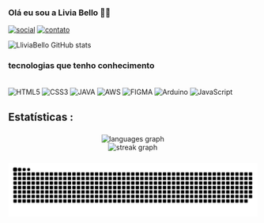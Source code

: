 ### Olá eu sou a Livia Bello 🙋🏽

[![social](https://img.shields.io/badge/LinkedIn-0077B5?style=for-the-badge&logo=linkedin&logoColor=white)](https://www.linkedin.com/in/livia-bello-da-guarda-ferreira-635936260/)
[![contato](https://img.shields.io/badge/Microsoft_Outlook-0078D4?style=for-the-badge&logo=microsoft-outlook&logoColor=white)](livia_bello@outlook.com)


![LliviaBello GitHub stats](https://github-readme-stats.vercel.app/api?username=liviaBELLO&show_icons=true&theme=radical)

### tecnologias que tenho conhecimento
<div style="display: inline block"> <br/> 
  <img align="center" alt="HTML5" src="https://img.shields.io/badge/HTML5-E34F26?style=for-the-badge&logo=html5&logoColor=white"/>
  <img align="center" alt="CSS3" src="https://img.shields.io/badge/CSS3-1572B6?style=for-the-badge&logo=css3&logoColor=white"/>
  <img align="center" alt="JAVA" src="https://img.shields.io/badge/Java-ED8B00?style=for-the-badge&logo=openjdk&logoColor=white"/>
  <img align="center" alt="AWS" src="https://img.shields.io/badge/Amazon_AWS-232F3E?style=for-the-badge&logo=amazon-aws&logoColor=white"/>
  <img align="center" alt="FIGMA" src="https://img.shields.io/badge/Figma-F24E1E?style=for-the-badge&logo=figma&logoColor=white"/>
  <img align="center" alt="Arduino" src="https://img.shields.io/badge/Arduino_IDE-00979D?style=for-the-badge&logo=arduino&logoColor=white"/>
  <img align="center" alt="JavaScript" src="https://img.shields.io/badge/JavaScript-F7DF1E?style=for-the-badge&logo=javascript&logoColor=black"/>
 
</div>

###

<h2 align="left">Estatísticas :</h2>

###

<div align="center">
  <img src="https://github-readme-stats.vercel.app/api/top-langs?username=gitmvfs&locale=pt-br&hide_title=false&layout=compact&card_width=320&langs_count=4&theme=blueberry&hide_border=false&order=2" height="150" alt="languages graph" /> <br>
  <img src="https://streak-stats.demolab.com?user=gitmvfs&locale=pt-br&mode=daily&theme=blueberry&hide_border=false&border_radius=5&date_format=M%20j%5B,%20Y%5D&order=3" height="220" alt="streak graph"  />
</div>

###

<img src="https://raw.githubusercontent.com/gitmvfs/gitmvfs/output/snake.svg" alt="Snake animation" />

###
